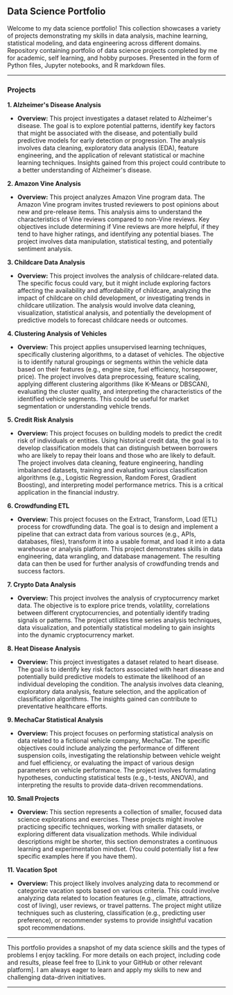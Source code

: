 ## Data Science Portfolio

Welcome to my data science portfolio! This collection showcases a variety of projects demonstrating my skills in data analysis, machine learning, statistical modeling, and data engineering across different domains. Repository containing portfolio of data science projects completed by me for academic, self learning, and hobby purposes. Presented in the form of Python files, Jupyter notebooks, and R markdown files.

---

### Projects

**1. Alzheimer's Disease Analysis**

* **Overview:** This project investigates a dataset related to Alzheimer's disease. The goal is to explore potential patterns, identify key factors that might be associated with the disease, and potentially build predictive models for early detection or progression. The analysis involves data cleaning, exploratory data analysis (EDA), feature engineering, and the application of relevant statistical or machine learning techniques. Insights gained from this project could contribute to a better understanding of Alzheimer's disease.

**2. Amazon Vine Analysis**

* **Overview:** This project analyzes Amazon Vine program data. The Amazon Vine program invites trusted reviewers to post opinions about new and pre-release items. This analysis aims to understand the characteristics of Vine reviews compared to non-Vine reviews. Key objectives include determining if Vine reviews are more helpful, if they tend to have higher ratings, and identifying any potential biases. The project involves data manipulation, statistical testing, and potentially sentiment analysis.

**3. Childcare Data Analysis**

* **Overview:** This project involves the analysis of childcare-related data. The specific focus could vary, but it might include exploring factors affecting the availability and affordability of childcare, analyzing the impact of childcare on child development, or investigating trends in childcare utilization. The analysis would involve data cleaning, visualization, statistical analysis, and potentially the development of predictive models to forecast childcare needs or outcomes.

**4. Clustering Analysis of Vehicles**

* **Overview:** This project applies unsupervised learning techniques, specifically clustering algorithms, to a dataset of vehicles. The objective is to identify natural groupings or segments within the vehicle data based on their features (e.g., engine size, fuel efficiency, horsepower, price). The project involves data preprocessing, feature scaling, applying different clustering algorithms (like K-Means or DBSCAN), evaluating the cluster quality, and interpreting the characteristics of the identified vehicle segments. This could be useful for market segmentation or understanding vehicle trends.

**5. Credit Risk Analysis**

* **Overview:** This project focuses on building models to predict the credit risk of individuals or entities. Using historical credit data, the goal is to develop classification models that can distinguish between borrowers who are likely to repay their loans and those who are likely to default. The project involves data cleaning, feature engineering, handling imbalanced datasets, training and evaluating various classification algorithms (e.g., Logistic Regression, Random Forest, Gradient Boosting), and interpreting model performance metrics. This is a critical application in the financial industry.

**6. Crowdfunding ETL**

* **Overview:** This project focuses on the Extract, Transform, Load (ETL) process for crowdfunding data. The goal is to design and implement a pipeline that can extract data from various sources (e.g., APIs, databases, files), transform it into a usable format, and load it into a data warehouse or analysis platform. This project demonstrates skills in data engineering, data wrangling, and database management. The resulting data can then be used for further analysis of crowdfunding trends and success factors.

**7. Crypto Data Analysis**

* **Overview:** This project involves the analysis of cryptocurrency market data. The objective is to explore price trends, volatility, correlations between different cryptocurrencies, and potentially identify trading signals or patterns. The project utilizes time series analysis techniques, data visualization, and potentially statistical modeling to gain insights into the dynamic cryptocurrency market.

**8. Heat Disease Analysis**

* **Overview:** This project investigates a dataset related to heart disease. The goal is to identify key risk factors associated with heart disease and potentially build predictive models to estimate the likelihood of an individual developing the condition. The analysis involves data cleaning, exploratory data analysis, feature selection, and the application of classification algorithms. The insights gained can contribute to preventative healthcare efforts.

**9. MechaCar Statistical Analysis**

* **Overview:** This project focuses on performing statistical analysis on data related to a fictional vehicle company, MechaCar. The specific objectives could include analyzing the performance of different suspension coils, investigating the relationship between vehicle weight and fuel efficiency, or evaluating the impact of various design parameters on vehicle performance. The project involves formulating hypotheses, conducting statistical tests (e.g., t-tests, ANOVA), and interpreting the results to provide data-driven recommendations.

**10. Small Projects**

* **Overview:** This section represents a collection of smaller, focused data science explorations and exercises. These projects might involve practicing specific techniques, working with smaller datasets, or exploring different data visualization methods. While individual descriptions might be shorter, this section demonstrates a continuous learning and experimentation mindset. (You could potentially list a few specific examples here if you have them).

**11. Vacation Spot**

* **Overview:** This project likely involves analyzing data to recommend or categorize vacation spots based on various criteria. This could involve analyzing data related to location features (e.g., climate, attractions, cost of living), user reviews, or travel patterns. The project might utilize techniques such as clustering, classification (e.g., predicting user preference), or recommender systems to provide insightful vacation spot recommendations.

---

This portfolio provides a snapshot of my data science skills and the types of problems I enjoy tackling. For more details on each project, including code and results, please feel free to [Link to your GitHub or other relevant platform]. I am always eager to learn and apply my skills to new and challenging data-driven initiatives.

---


